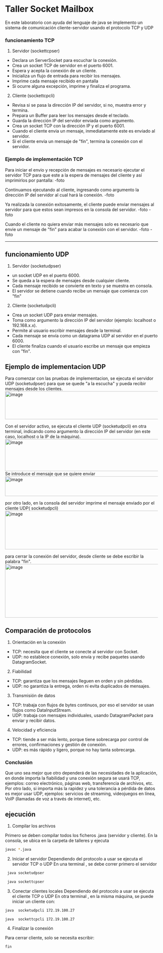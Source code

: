 # Taller Socket Mailbox
En este laboratorio con ayuda del lenguaje de java se implemento un sistema de comunicación cliente-servidor usando el protocolo TCP y UDP 

### funcionamiento TCP
1. Servidor (sockettcpser)
- Declara un ServerSocket para escuchar la conexión.
- Crea un socket TCP de servidor en el puerto 6001.
- Espera y acepta la conexión de un cliente.
- Inicializa un flujo de entrada para recibir los mensajes.
- Imprime cada mensaje recibido en pantalla
- Si ocurre alguna excepción, imprime y finaliza el programa.
2. Cliente (sockettcpcli)
- Revisa si se pasa la dirección IP del servidor, si no, muestra error y termina.
- Prepara un Buffer para leer los mensajes desde el teclado.
- Guarda la dirección IP del servidor enviada como argumento.
- Crea un socket TCP con la dirección IP y el puerto 6001.
- Cuando el cliente envia un mensaje, inmediatamente este es enviado al servidor.
- Si el cliente envia un mensaje de "fin", termina la conexión con el servidor.

### Ejemplo de implementación TCP
Para iniciar el envio y recepción de mensajes es necesario ejecutar el servidor TCP para que este a la espera de mensajes del cliente y así imprimirlos por pantalla:
-foto

Continuamos ejecutando al cliente, ingresando como argumento la dirección IP del servidor al cual hará la conexión.
-foto

Ya realizada la conexión exitosamente, el cliente puede enviar mensajes al servidor para que estos sean impresos en la consola del servidor.
-foto
-foto

Cuando el cliente no quiera enviar más mensajes solo es necesario que envie un mensaje de "fin" para acabar la conexión con el servidor.
-foto
-foto

---

## funcionamiento UDP 
1. Servidor (socketudpser)
-  un socket UDP en el puerto 6000.
- Se queda a la espera de mensajes desde cualquier cliente.
- Cada mensaje recibido se convierte en texto y se muestra en consola.
- El servidor se detiene cuando recibe un mensaje que comienza con "fin"
2. Cliente (socketudpcli)
- Crea un socket UDP para enviar mensajes.
- Toma como argumento la dirección IP del servidor (ejemplo: localhost o 192.168.x.x).
- Permite al usuario escribir mensajes desde la terminal.
- Cada mensaje se envía como un datagrama UDP al servidor en el puerto 6000.
- El cliente finaliza cuando el usuario escribe un mensaje que empieza con "fin".
## Ejemplo de implementacion UDP
Para comenzar con las pruebas de implementacion,  se ejecuta el servidor UDP (socketudpser) para que se quede "a la escucha" y pueda recibir mensajes desde los clientes.
<img width="663" height="92" alt="image" src="https://github.com/user-attachments/assets/aab27929-571b-45f9-9cac-b78805870a02" />

Con el servidor activo, se ejecuta el cliente UDP (socketudpcli) en otra terminal, indicando como argumento la dirección IP del servidor (en este caso, localhost o la IP de la máquina).
<img width="651" height="105" alt="image" src="https://github.com/user-attachments/assets/01a197f7-34fd-48a1-834d-def32c1e9054" />
Se introduce el mensaje que se quiere enviar 
<img width="639" height="65" alt="image" src="https://github.com/user-attachments/assets/59202498-7545-49dd-a290-384091623f43" />

por otro lado, en la consola del servidor imprime el mensaje enviado por el cliente UDP( socketudpcli)
<img width="585" height="127" alt="image" src="https://github.com/user-attachments/assets/ea93999a-0b00-426a-8901-dbd38029c1f2" />

para cerrar la conexión del servidor, desde cliente se debe escribir la palabra "fin".
<img width="657" height="176" alt="image" src="https://github.com/user-attachments/assets/0e33317c-61e7-4e80-b0a9-d73143bb6cfe" />

## Comparación de protocolos
1. Orientación en la conexión
- TCP: necesita que el cliente se conecte al servidor con Socket.
- UDP: no establece conexión, solo envía y recibe paquetes usando DatagramSocket.
2. Fiabilidad
- TCP: garantiza que los mensajes lleguen en orden y sin pérdidas.
- UDP: no garantiza la entrega, orden ni evita duplicados de mensajes.
3. Transmisión de datos
- TCP: trabaja con flujos de bytes continuos, por eso el servidor se usan flujos como DataInputStream.
- UDP: trabaja con mensajes individuales, usando DatagramPacket para enviar y recibir datos.
4. Velocidad y eficiencia
- TCP: tiende a ser más lento, porque tiene sobrecarga por control de errores, confirmaciones y gestión de conexión.
- UDP: es más rápido y ligero, porque no hay tanta sobrecarga.

### Conclusión
Que uno sea mejor que otro dependerá de las necesidades de la aplicación, en donde importa la fiabilidad y una conexión segura se usará TCP, ejemplos: correo electrónico, páginas web, transferencia de archivos, etc.
Por otro lado, si importa más la rapidez y una tolerancia a pérdida de datos es mejor usar UDP, ejemplos: servicios de streaming, videojuegos en línea, VoIP (llamadas de voz a través de internet), etc. 

## ejecución 
1. Compilar los archivos
   
Primero se deben compilar todos los ficheros .java (servidor y cliente).
En la consola, se ubica en la carpeta de talleres y ejecuta
```bash
javac *.java
```
2. Iniciar el servidor
Dependiendo del protocolo a usar se ejecuta el servidor TCP o UDP
En una terminal , se debe correr primero el servidor
```bash
 java socketudpser
```
```bash
 java sockettcpser
```
3. Conectar clientes locales
Dependiendo del protocolo a usar se ejecuta el cliente TCP o UDP 
En otra terminal , en la misma máquina, se puede iniciar un cliente con:
```bash
java  socketudpcli 172.19.100.27
```
```bash
java  sockettcpcli 172.19.100.27
```

4. Finalizar la conexión
   
Para cerrar  cliente, solo se necesita escribir:
```bash
fin
```
